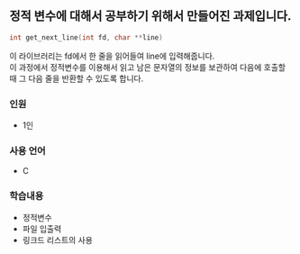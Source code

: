## 정적 변수에 대해서 공부하기 위해서 만들어진 과제입니다.<br/>
```c
int	get_next_line(int fd, char **line)
```
이 라이브러리는 fd에서 한 줄을 읽어들여 line에 입력해줍니다.<br/>
이 과정에서 정적변수를 이용해서 읽고 남은 문자열의 정보를 보관하여 다음에 호출할 때 그 다음 줄을 반환할 수 있도록 합니다.<br/>

### 인원
- 1인

### 사용 언어
- C

### 학습내용
- 정적변수
- 파일 입출력
- 링크드 리스트의 사용
